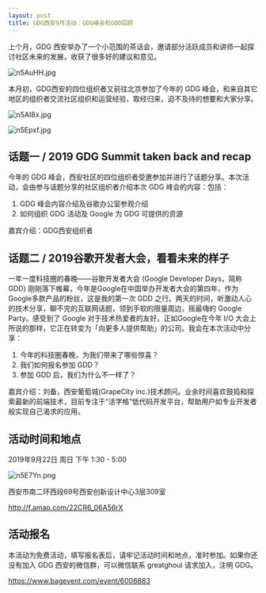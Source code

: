 ```yaml
---
layout: post
title: GDG西安9月活动：GDG峰会和GDD回顾
---
```


上个月，GDG 西安举办了一个小范围的茶话会，邀请部分活跃成员和讲师一起探讨社区未来的发展，收获了很多好的建议和意见。

![n5AuHH.jpg](https://s2.ax1x.com/2019/09/17/n5AuHH.md.jpg)

本月初，GDG西安的四位组织者又前往北京参加了今年的 GDG 峰会，和来自其它地区的组织者交流社区组织和运营经验，取经归来，迫不及待的想要和大家分享。

![n5AI8x.jpg](https://s2.ax1x.com/2019/09/17/n5AI8x.md.jpg)

![n5Epxf.jpg](https://s2.ax1x.com/2019/09/17/n5Epxf.md.jpg)

## 话题一 / 2019 GDG Summit taken back and recap

今年的 GDG 峰会，西安社区的四位组织者受邀参加并进行了话题分享。本次活动，会由参与话题分享的社区组织者介绍本次 GDG 峰会的内容：包括：

1. GDG 峰会内容介绍及谷歌办公室参观介绍
2. 如何组织 GDG 活动及 Google 为 GDG 可提供的资源

嘉宾介绍：GDG西安组织者

## 话题二 /  2019谷歌开发者大会，看看未来的样子

 一年一度科技圈的春晚——谷歌开发者大会 (Google Developer Days，简称 GDD) 刚刚落下帷幕，今年是Google在中国举办开发者大会的第四年，作为Google多款产品的粉丝，这是我的第一次 GDD 之行。两天的时间，听激动人心的技术分享，聊不完的互联网话题，领到手软的限量周边，摇最嗨的 Google Party。感受到了 Google 对于技术热爱者的友好。正如Google在今年 I/O 大会上所说的那样，它正在转变为「向更多人提供帮助」的公司。我会在本次活动中分享：

1. 今年的科技圈春晚，为我们带来了哪些惊喜？
2. 我们如何报名参加 GDD？
3. 参加 GDD 后，我们为什么不一样了？

嘉宾介绍：刘备，西安葡萄城(GrapeCity inc.)技术顾问。业余时间喜欢鼓捣和探索最新的前端技术，目前专注于“活字格”低代码开发平台，帮助用户如专业开发者般实现自己渴求的应用。

## 活动时间和地点

2019年9月22日 周日 下午 1:30 - 5:00

![n5E7Yn.png](https://s2.ax1x.com/2019/09/17/n5E7Yn.md.png)

西安市南二环西段69号西安创新设计中心3层309室

<http://f.amap.com/22CR6_06A56rX>

## 活动报名

本活动为免费活动，填写报名表后，请牢记活动时间和地点，准时参加。如果你还没有加入 GDG 西安的微信群，可以微信联系 greatghoul 请求加入，注明 GDG。

<https://www.bagevent.com/event/6006883>

